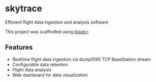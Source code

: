 # skytrace
Efficient flight data ingestion and analysis software

This project was scaffodled using [blaze🔥]("https://github.com/paologaleotti/blaze")

## Features

- Realtime flight data ingestion via dump1090 TCP BaseStation stream
- Configurable data retention
- Flight data analysis
- Web dashboard for data visualization